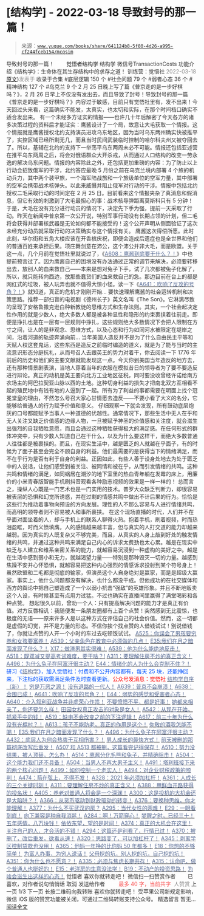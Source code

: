 # [结构学] - 2022-03-18 导致封号的那一篇！

> 来源：[`www.yuque.com/books/share/641124b8-5f80-4d26-a995-cf244fceb154/mcqsim`](https://www.yuque.com/books/share/641124b8-5f80-4d26-a995-cf244fceb154/mcqsim)

<ne-p id="520f42f3293818f927861ebbd5b15da4_p_0" data-lake-id="520f42f3293818f927861ebbd5b15da4_p_0"><ne-text id="u3a6262f3" style="color: rgb(51, 51, 51);">导致封号的那一篇！</ne-text></ne-p> <ne-p id="b5f7d8118610e6117c6ba5b8a421bf02" data-lake-id="b5f7d8118610e6117c6ba5b8a421bf02"><ne-text id="u9cb444c0" ne-fontsize="12" style="color: rgb(255, 255, 255);">原创</ne-text><ne-text id="ub029b162" ne-fontsize="14">觉悟者</ne-text><ne-text id="ue88d7bce" ne-fontsize="14">结构学</ne-text></ne-p> <ne-p id="a3189db8b94e501e931f15d8cc84c4a9" data-lake-id="a3189db8b94e501e931f15d8cc84c4a9"><ne-text id="u13a0c55b" ne-fontsize="14" ne-bold="true" style="color: rgb(51, 51, 51);">结构学</ne-text></ne-p> <ne-p id="321fd65915e194e07d0b019df8812513" data-lake-id="321fd65915e194e07d0b019df8812513"><ne-text id="u6cea49df" ne-fontsize="14" style="color: rgb(51, 51, 51);">微信号</ne-text><ne-text id="u929e8398" ne-fontsize="14" style="color: rgb(51, 51, 51);">TransactionCosts</ne-text></ne-p> <ne-p id="b1f0be6ea289bfc754ee38a0ba6f7a71" data-lake-id="b1f0be6ea289bfc754ee38a0ba6f7a71"><ne-text id="u7d798036" ne-fontsize="14" style="color: rgb(51, 51, 51);">功能介绍</ne-text><ne-text id="u4ace9c59" ne-fontsize="14" style="color: rgb(51, 51, 51);">《结构学》：生命体在其生存结构中的求存之道！ 训练营：觉悟社</ne-text></ne-p> <ne-p id="cd78c76adab680ce875cb9b246bf3a17" data-lake-id="cd78c76adab680ce875cb9b246bf3a17"><ne-text id="ued27ec3d" style="color: rgb(140, 140, 140);">2022-03-18</ne-text>[<ne-text id="ua21f21cd" ne-fontsize="14">原文</ne-text>](https://mp.weixin.qq.com/s?__biz=MzIzMDYwOTM0Mg==&mid=2247487082&idx=1&sn=3a0ae1e66ee889f86870aa47d3225471&chksm=e8b196bbdfc61fad6bb257ef85d0d569bbda7151c954d96da07ce2754a9b7e68d267cf5943a6#rd))<ne-text id="u875fd9ca" ne-fontsize="14" style="color: rgb(140, 140, 140);">发表于</ne-text></ne-p> <ne-p id="7150060d2b16d83cc20c96b68ca88c7f" data-lake-id="7150060d2b16d83cc20c96b68ca88c7f"><ne-text id="u9223523c" style="color: rgb(51, 51, 51);">收录于合集</ne-text></ne-p> <ne-p id="649639d1c8ad7e310c5a8b37c14b6347" data-lake-id="649639d1c8ad7e310c5a8b37c14b6347"><ne-text id="ud90b963a" style="color: rgb(51, 51, 51);">#底层逻辑 150 个</ne-text></ne-p> <ne-p id="8773486c97857f401e4b9db44eaa1150" data-lake-id="8773486c97857f401e4b9db44eaa1150"><ne-text id="udd2ef414" style="color: rgb(51, 51, 51);">#社会问题 79 个</ne-text></ne-p> <ne-p id="4a35a155e66c83be0ff4ed4ebaaf91d7" data-lake-id="4a35a155e66c83be0ff4ed4ebaaf91d7"><ne-text id="u0911e8d4" style="color: rgb(51, 51, 51);">#弱者心态 36 个</ne-text></ne-p> <ne-p id="bcaf64c93313221d149ec75e2aaefadc" data-lake-id="bcaf64c93313221d149ec75e2aaefadc"><ne-text id="u339b3820" style="color: rgb(51, 51, 51);">#精神结构 127 个</ne-text></ne-p> <ne-p id="234447953c466ac86c202fb926d70d89" data-lake-id="234447953c466ac86c202fb926d70d89"><ne-text id="u7b9a341e" style="color: rgb(51, 51, 51);">#乌克兰 9 个</ne-text></ne-p> <ne-p id="2ae2d3e6ff1517e4dede75519f8c4d8d" data-lake-id="2ae2d3e6ff1517e4dede75519f8c4d8d"><ne-text id="ucc1ff6e4" style="color: rgb(51, 51, 51);">2 月 25 日晚上写了篇《普京走的是一步好棋吗？》，2 月 26 日早上不仅没有发出去，而且导致了封号！导致封号的那一篇《普京走的是一步好棋吗？》内容过于敏感，目前只有觉悟社里有，发不出来！今天回过头来看，这篇确实不能发，太真实，也太切和实际，在那个时间档口确实不适合发出来。</ne-text></ne-p> <ne-p id="713fa5b1675e62d26defa9b23f9bdd87" data-lake-id="713fa5b1675e62d26defa9b23f9bdd87"><ne-text id="u987c661b" style="color: rgb(51, 51, 51);">有一个未经多方证实的情报——也许几十年后解密了今天各方的诸多决策过程的资料后才能证实：鹰酱设计了一个局，故意让大毛获取一个情报。这个情报就是鹰酱授权北约支持演员进攻乌东地区，因为当时乌东两州确实快被推平了，实控区域已经所剩无几，而且当时民间武装临时控制的哈尔科夫州又被夺回去了。所以，基辅在北约的支持下一举荡平乌东两周未必不可能。情报还包括亚述营在推平乌东两周之后，将会对俄语群众大开杀戒，从而通过人口结构的改变一劳永逸的解决乌东问题。情报的内容除此之外，还包括更加重磅的内容：为了防止以上行动会招致俄军的干涉，北约答应最晚 5 月份之前在乌克兰境内部署 4 个旅的机动兵力，其中两个装甲旅，一个海军陆战旅和一个旅级单位的空军力量，其中部署的空军会携带战术核弹头。以此来威慑并阻止俄军对行动的干涉。情报中包括北约授权二毛采取行动的时间定在 2 月 25 日。目前看来这个情报夹杂了真消息和假消息，但它有效的刺激到了大毛最担心的事：战术核导弹距离莫斯科只有 5 分钟！于是，大毛在没有充分进行动员的情况下，决定先下手为强，提前一天采取了行动。昨天在新闻中普京第一次公开说，特别军事行动没有长期占领的计划，但二毛将会获得并部署核武器是无论如何都不能接受的！这个公开声明从侧面验证了这次未经充分动员就采取行动的决策确实与这个情报有关。</ne-text></ne-p> <ne-p id="0649fe28179a3ce5289da3b3a133fe5d" data-lake-id="0649fe28179a3ce5289da3b3a133fe5d"><ne-text id="u52dfd08a" style="color: rgb(51, 51, 51);">鹰酱这次得偿所愿。此时此刻，华尔街和五角大楼应该在开香槟庆祝，即便会造成后遗症也是全世界和他们的普通百姓来承担后果。项庄舞剑意在沛公，这个沛公并非大毛，而是欧盟。关于这一点，几个月前在觉悟社里就说过了，《</ne-text>[<ne-text id="u59b953b9" style="color: rgb(87, 107, 149);">A608：鹰酱到底要干什么？！</ne-text>](http://mp.weixin.qq.com/s?__biz=MzIzMDYwOTM0Mg==&mid=2247487027&idx=1&sn=cccb5b94a64b2d063c319975d2662ec1&chksm=e8b196e2dfc61ff4c0171ac0f0a5f6191e5630f586f16baf344ce620a3f9ae7a2eaa492057da&scene=21#wechat_redirect)<ne-text id="u72895f10" style="color: rgb(51, 51, 51);">》中也提前预言过了。因为鹰酱自己的困境没有办法通过正常的调节来解决，必须要转移出去，放别人的血来救自己——本来是想对兔子下手，试了几次都被兔子化解了，所以，就只能转向西边，放那些蠢货们的血来救自己的急。那边目前在台上的都是网红式的垃圾，被人玩弄也就不值得大惊小怪。读一下《</ne-text>[<ne-text id="ucdd0407b" style="color: rgb(87, 107, 149);">A641：吹响了反攻的号角？！</ne-text>](http://mp.weixin.qq.com/s?__biz=MzAxNDk1NjI2Mw==&mid=2247488089&idx=1&sn=c532b7b5b38bb03828c600669804f8cc&chksm=9b8a31d1acfdb8c77d656a7aaf9d77c03603864118e10553cfdfde1061229392a21ea728b8b0&scene=21#wechat_redirect)<ne-text id="uc6014e54" style="color: rgb(51, 51, 51);">》就知道，真正的危机才刚刚开始…</ne-text></ne-p> <ne-p id="953ec00984a80a022fc065abfa06a18a" data-lake-id="953ec00984a80a022fc065abfa06a18a"><ne-text id="u260b3f1c" style="color: rgb(51, 51, 51);">要快速理解鹰酱的社会运转机制和决策思路。推荐一部扫盲的电视剧《德州长子》英文名叫《The Son》。它淋漓尽致的呈现了安格鲁撒克逊白种新教徒的思维方式和生存法则。其实，一个社会起决定性作用的就是少数人，绝大多数人都是被各种显性和隐形的约束裹挟着往前走。即便是挣扎也是在一层有一层规则中挣扎，这些规则绝大多数情况下会把人限制在方寸之间，让人的是非观念、思维方式，以及心态和行为如同河水被限定在堤岸之间，沿着河道的轨迹奔涌向前…</ne-text></ne-p> <ne-p id="a4b7205cb53764862cd48b01d5ff0575" data-lake-id="a4b7205cb53764862cd48b01d5ff0575"><ne-text id="u05ce137d" style="color: rgb(51, 51, 51);">当年美国人造反并不是为了什么自由民主平等和天赋人权这套鬼话，这些东西是造反之前临时编造的道义，就是为了能与当时的主流意识形态分庭抗礼，从而号召人去跟英王的势力对着干，你去阅读一下 1776 年前后的历史和他们的主要文献就能发现这一点。今天你到美国当年造反的地方去，还有那种情景剧表演，当地人穿着当年的衣服在模拟昔日的领导者为了要不要造反进行辩论。真正的动机是英王要向北方工业地区征税，同时要没收曾经许诺给南方农场主的阿巴拉契亚山脉以西的土地。这种切身利益的损失才把南北双方互相看不起的殖民地中有钱有地的人逼到了一起。所有为了利益的事都需要在明面上找个冠冕堂皇的理由，不然怎么号召大家心甘情愿去造反——不要小看了大义的名分，它能够给普通人的行为赋予价值和意义。</ne-text></ne-p> <ne-p id="480fdec495e808d9e22fb7cc0e2bfdf2" data-lake-id="480fdec495e808d9e22fb7cc0e2bfdf2"><ne-text id="u58fb8abb" style="color: rgb(51, 51, 51);">仔细观察一下就会发现，所有鼓动底层炮灰的口号都能赋予当事人一种道德的优越性。通常情况下，那些生活中无人在乎和无人关注又缺乏价值感的边缘人物，一旦被赋予神圣的价值感和关注度，就会滋生出强烈的自我牺牲意愿，而且会通过这种牺牲获得极大的满足感。在任何形式的群体冲突中，只有少数人知道自己在干什么，以及为什么要这样干，而绝大多数普通人往往都是被裹挟的。而且，在现实生活中，越是匮乏的人就越在乎面子，有的时候为了面子甚至会完全不顾自身的利益。他们最需要的是获得当下的情绪满足，而不在乎行为是否有利于自身的利益。正因如此，有些人善于设身处地去为处于匮乏中的人说话，让他们感受到被关注、被同情和被在乎，从而引发情绪的共鸣。这种共鸣和情绪的满足，如同蜗居在潮汐的地下室里的热血青年躺在发霉的床上，用廉价的小米青春版智能手机刷抖音观看各种励志视频的效果是一样一样的！</ne-text></ne-p> <ne-p id="96ee7c2010b478d3c56420e4714fe9a7" data-lake-id="96ee7c2010b478d3c56420e4714fe9a7"><ne-text id="udb70c2de" style="color: rgb(51, 51, 51);">总而言之，操纵人心既是一门艺术也是一门实用的技术。普罗大众缺乏判断力，却很容易被表层的恐惧和幻觉所诱惑，并在过剩的情感共鸣中做出不计后果的行为。恰恰是这些行为推动着事物向预设的方向发展。理性的人不那么容易与人进行情绪共鸣，而高明的领导者则不容易被人和事所裹挟。</ne-text></ne-p> <ne-p id="9d0dcb1c3dcec51be619d0818c398e93" data-lake-id="9d0dcb1c3dcec51be619d0818c398e93"><ne-text id="u75366b94" style="color: rgb(51, 51, 51);">在这个现场直播的时代，人们并不在乎面对面坐着的人，却与手机上的联系人聊得火热。抱着手机，刷着视频，时而热泪盈眶，时而义愤填膺。人的感情越来越丰富，但与真实的人打交道的能力却越来越弱。因为真实的人既复杂又不够完美，而且，从真实的人身上敲到好处的触发情绪的共鸣，并通过这种共鸣来满足自己内心的诉求太费劲也太心累。越是在现实中缺乏与人建立和维系亲密关系的能力，就越容易沉浸到一种虚构的美好之中。越是在生活中感到弱小和无力，就越渴望力量——特别是那种毁灭一切的力量。越感到焦躁不安并心怀恐惧，就越容易把这种内心强烈的情感诉求投射到某个符号身上！</ne-text></ne-p> <ne-p id="44d21a8c87809299039afaf8df4b6bf1" data-lake-id="44d21a8c87809299039afaf8df4b6bf1"><ne-text id="u14c17f73" style="color: rgb(51, 51, 51);">虽然欧盟和二毛都是彻底的输家，但演员这个人自身绝对是赢家，而是是超级大赢家。事实上，他什么问题都没有解决，也什么都没干成。但他成功的在社交媒体和西方的舆论中把自己塑造成了一个以弱小抗击“强敌”的英雄形象。并且不断地贩卖这个人设，有时候甚至有点用力过猛。不过也确实在直播间里赢得了满堂喝彩和各种点赞。</ne-text></ne-p> <ne-p id="d759660dcdc3dd02c0a0dd202b9fde39" data-lake-id="d759660dcdc3dd02c0a0dd202b9fde39"><ne-text id="uf4a15cdf" style="color: rgb(51, 51, 51);">想起很久以前，曾劝一个人：只有提高解决问题的能力才是真正有价值。对方反唇相讥：我随便发一条朋友圈都有上百个点赞！突然感到无比震惊，也极度的无语——原来许多人是以这种方式在评估自己的社会价值。然而，这一切都是虚假的幻觉，并不是力量的形态。不信你挨个找点赞的人借钱试试！别说借钱了，你就让点赞的人开一个小时的车过去吃顿饭试试。</ne-text></ne-p> <ne-p id="8d461a7afe7a513749f3e01c417a232f" data-lake-id="8d461a7afe7a513749f3e01c417a232f">[<ne-text id="u3bdf1395" style="color: rgb(87, 107, 149);">A525：你误会了男孩要穷养和女孩要富养！</ne-text>](http://mp.weixin.qq.com/s?__biz=MzIzMDYwOTM0Mg==&mid=2247486714&idx=1&sn=693d4c55ab2f0ecdebf06c4807848908&chksm=e8b1942bdfc61d3d1d76c11adb860b1b02f1ab58e48ba3349677a44a563764e09d7eb35f930d&scene=21#wechat_redirect)</ne-p> <ne-p id="4d718285b70149f9e14697608a315d5f" data-lake-id="4d718285b70149f9e14697608a315d5f">[<ne-text id="ub7bccc98" style="color: rgb(87, 107, 149);">A539：父亲角色在教育中必须做的几点！</ne-text>](http://mp.weixin.qq.com/s?__biz=MzAxNDk1NjI2Mw==&mid=2247487582&idx=1&sn=f4bac1092e8f45f6a86e662d8a68d556&chksm=9b8a33d6acfdbac0b4e01232406db5e9a315180b66b1bc830f17231f167d515d33408ff727b6&scene=21#wechat_redirect)</ne-p> <ne-p id="6b7ac532ff0fe0df9a6f5a5013a981c0" data-lake-id="6b7ac532ff0fe0df9a6f5a5013a981c0">[<ne-text id="u53bd6c33" ne-bold="true" style="color: rgb(87, 107, 149);">E35:我们在月之暗面发现了什么？！</ne-text>](http://mp.weixin.qq.com/s?__biz=MzIzMDYwOTM0Mg==&mid=2247486632&idx=1&sn=170aeff87eb36dce354c8b2437f4b27f&chksm=e8b19479dfc61d6f08e6492954a528f20387fe2fa925747cf2b504d2bc69084f24495e972e41&scene=21#wechat_redirect)</ne-p> <ne-p id="30325dda7cbd3b6545eb336c137360d8" data-lake-id="30325dda7cbd3b6545eb336c137360d8">[<ne-text id="ub84e3bd6" style="color: rgb(87, 107, 149);">X17：做渣男其实很难！</ne-text>](http://mp.weixin.qq.com/s?__biz=MzIzMDYwOTM0Mg==&mid=2247486746&idx=1&sn=eab4ea378048234c7b59cf279363e03c&chksm=e8b195cbdfc61cdd4cc37732126c95e7280d3d2a484f8156ba688993a29ac5abceb187346f8c&scene=21#wechat_redirect)</ne-p> <ne-p id="28e21f99835c590024393fb74f84a231" data-lake-id="28e21f99835c590024393fb74f84a231">[<ne-text id="ufb9d50b8" style="color: rgb(87, 107, 149);">A539：他为什么能绝地反击！</ne-text>](http://mp.weixin.qq.com/s?__biz=MzIzMDYwOTM0Mg==&mid=2247486752&idx=1&sn=3a967e3288db5b7d924e36914086e534&chksm=e8b195f1dfc61ce7c971386eb678d7da286167d0f52fdd51989049844b0a550cc58e00552d2e&scene=21#wechat_redirect)</ne-p> <ne-p id="493626da7f74ff8e5eec958b537b7931" data-lake-id="493626da7f74ff8e5eec958b537b7931">[<ne-text id="ucc304d0d" ne-bold="true" style="color: rgb(87, 107, 149);">A518：既双减又提高考试难度，要干啥？!</ne-text>](http://mp.weixin.qq.com/s?__biz=MzIzMDYwOTM0Mg==&mid=2247486528&idx=1&sn=837ef39e3c0b47ac84d5096690555ae7&chksm=e8b19491dfc61d87292daf575c1e7c95b3f0543f313b65c7ad4ab369603833704304ec7451d7&scene=21#wechat_redirect)</ne-p> <ne-p id="1f76585b7a3908923be3428e9244b2de" data-lake-id="1f76585b7a3908923be3428e9244b2de">[<ne-text id="u4a2df58a" style="color: rgb(87, 107, 149);">A311：要理解住房不炒的真正含义！</ne-text>](http://mp.weixin.qq.com/s?__biz=MzIzMDYwOTM0Mg==&mid=2247484959&idx=1&sn=090583ec50bfd9febec1de463c2672f6&chksm=e8b19ecedfc617d8629080f6745c8de013cfe875de26eef6767b2d5c10782650223ed15f807b&scene=21#wechat_redirect)</ne-p> <ne-p id="121c01cca5aa45c31c45ef9f55b67986" data-lake-id="121c01cca5aa45c31c45ef9f55b67986">[<ne-text id="uf95fadb2" style="color: rgb(87, 107, 149);">A496：为什么兔子在阿富汗很主动？</ne-text>](http://mp.weixin.qq.com/s?__biz=MzIzMDYwOTM0Mg==&mid=2247486278&idx=1&sn=40d09857088bebd3c70bec1c7a500f06&chksm=e8b19397dfc61a810125242c8e395330f934390eb50bd54053ecd3f31ddc91de4e429c0f693a&scene=21#wechat_redirect)</ne-p> <ne-p id="d0329c1b8e80ee3258f605129283c138" data-lake-id="d0329c1b8e80ee3258f605129283c138">[<ne-text id="ufccca058" style="color: rgb(87, 107, 149);">E44：情绪化的人为什么会克制不住？！</ne-text>](http://mp.weixin.qq.com/s?__biz=MzIzMDYwOTM0Mg==&mid=2247487062&idx=1&sn=c1af22f2f5d1e79f7245b826bfaf1f30&chksm=e8b19687dfc61f91468cf22b77c0e221d45054df37b2b602c331eb328b5d46802c69e0d87722&scene=21#wechat_redirect)</ne-p> <ne-p id="b8161f5894c3b29afef5769743bf7988" data-lake-id="b8161f5894c3b29afef5769743bf7988"><ne-text id="ub1fbc1d4" ne-bold="true" style="color: rgb(0, 82, 255);">研习《</ne-text>[<ne-text id="u116527d1" ne-bold="true" style="color: rgb(87, 107, 149);">结构学</ne-text>](https://mp.weixin.qq.com/mp/appmsgalbum?action=getalbum&album_id=1318317199878225920&__biz=MzAxNDk1NjI2Mw==#wechat_redirect)<ne-text id="u17e05455" ne-bold="true" style="color: rgb(0, 82, 255);">》，加入觉悟社：付费和不公开内容都有，每天 25 块，还能挣回来，下注标的获取需满足条件及时查看更新。</ne-text><ne-text id="ud255cc7d" ne-bold="true" style="color: rgb(255, 0, 0);">公众号发消息：觉悟社</ne-text></ne-p>  <ne-p id="74650e61c452256143eff92c4cb57cf1" data-lake-id="74650e61c452256143eff92c4cb57cf1"><ne-card data-card-name="image" data-card-type="inline" id="df38b" ne-fontsize="13" data-event-boundary="card" style="color: rgb(53, 53, 53);"><ne-p id="43d977a0c58aa516c10cd04cdd379a8e" data-lake-id="43d977a0c58aa516c10cd04cdd379a8e">[<ne-text id="u373a2d0e" ne-fontsize="13" ne-bold="true" style="color: rgb(87, 107, 149);">结构学自序（新）！</ne-text>](http://mp.weixin.qq.com/s?__biz=MzIzMDYwOTM0Mg==&mid=2247485283&idx=1&sn=aa2b8554b8e5040f8f959636feaa06a3&chksm=e8b19fb2dfc616a430aa381b8da0815311244e694a69809cd92d0602ac34cfe5f1f419b3745e&scene=21#wechat_redirect)</ne-p> <ne-p id="ad9d3f0c686d8a0964008efa90d45331" data-lake-id="ad9d3f0c686d8a0964008efa90d45331">[<ne-text id="ufd259c1b" style="color: rgb(87, 107, 149);">穷是万恶之源！</ne-text>](http://mp.weixin.qq.com/s?__biz=MzAxNDk1NjI2Mw==&mid=2247483823&idx=1&sn=e54ebe9891b302dc0bf1815c76ccf8b7&chksm=9b8a2227acfdab31a05e273addd9159d4b8263d58d3c58bf214841c8189157519719c3427306&scene=21#wechat_redirect)</ne-p> <ne-p id="afd98a59c7ac69b9affad331bb5c5437" data-lake-id="afd98a59c7ac69b9affad331bb5c5437">[<ne-text id="u1a11da7b" style="color: rgb(87, 107, 149);">没有退路的一代人！</ne-text>](http://mp.weixin.qq.com/s?__biz=MzAxNDk1NjI2Mw==&mid=2247486533&idx=1&sn=a0d5cce0656aad467148e0642eb85a00&chksm=9b8a2fcdacfda6db79857186e953a089baf1fb678b2b071cf101c5a26e7fb9768474c94243ca&scene=21#wechat_redirect)</ne-p> <ne-p id="a1285123fe6d3d3fd0b3ae83e5f407d9" data-lake-id="a1285123fe6d3d3fd0b3ae83e5f407d9">[<ne-text id="u7d7124e9" ne-bold="true" style="color: rgb(87, 107, 149);">A639：普京不会崩溃！</ne-text>](http://mp.weixin.qq.com/s?__biz=MzAxNDk1NjI2Mw==&mid=2247488084&idx=1&sn=7c8d1370795dc6496c224b27c0137762&chksm=9b8a31dcacfdb8ca47772d583074c0ce9e16f2a9a2d3a27359cb26cb851d21da814506f6a3df&scene=21#wechat_redirect)</ne-p> <ne-p id="5be6b537d269a9b9a3abf715f5ee2382" data-lake-id="5be6b537d269a9b9a3abf715f5ee2382">[<ne-text id="ud85d3134" style="color: rgb(87, 107, 149);">A638：合围已成！</ne-text>](http://mp.weixin.qq.com/s?__biz=MzIzMDYwOTM0Mg==&mid=2247487073&idx=1&sn=5d102355ac65ed1822819d6bbd4e8d59&chksm=e8b196b0dfc61fa674a26fe0bb99b46030acb46ab3ebd4af466cf980fd0a06f9875d33538936&scene=21#wechat_redirect)</ne-p> <ne-p id="597c9879883bb55a493c761367f3eed3" data-lake-id="597c9879883bb55a493c761367f3eed3">[<ne-text id="ucb1fb924" ne-bold="true" style="color: rgb(87, 107, 149);">A641：吹响了反攻的号角？！</ne-text>](http://mp.weixin.qq.com/s?__biz=MzAxNDk1NjI2Mw==&mid=2247488089&idx=1&sn=c532b7b5b38bb03828c600669804f8cc&chksm=9b8a31d1acfdb8c77d656a7aaf9d77c03603864118e10553cfdfde1061229392a21ea728b8b0&scene=21#wechat_redirect)</ne-p> <ne-p id="7d7fe5161efa7a88d58708d81c867aa1" data-lake-id="7d7fe5161efa7a88d58708d81c867aa1">[<ne-text id="u5863acf1" style="color: rgb(87, 107, 149);">E44：弱势的感觉和受害者心态！</ne-text>](http://mp.weixin.qq.com/s?__biz=MzAxNDk1NjI2Mw==&mid=2247488080&idx=1&sn=7726e8fd76e8c053a29ee29f59d96f64&chksm=9b8a31d8acfdb8ce9b0a974811d18f41adb7c03158f4b3979b314b6e18b23b200b2ed472676f&scene=21#wechat_redirect)</ne-p> <ne-p id="914d4c373fd029aeb42a4c3563f0f805" data-lake-id="914d4c373fd029aeb42a4c3563f0f805">[<ne-text id="ucf38c1eb" ne-bold="true" style="color: rgb(87, 107, 149);">A640：介入叙利亚战争并非虚荣心作祟！</ne-text>](http://mp.weixin.qq.com/s?__biz=MzAxNDk1NjI2Mw==&mid=2247488081&idx=1&sn=adfaf12849fa59e47f412105d2170c75&chksm=9b8a31d9acfdb8cfb8b78731ecb12a5d70c3b6997675397a2f95ba7bf63638aca4ee74acf789&scene=21#wechat_redirect)</ne-p> <ne-p id="8595a9291186afc4fa75e3ad950cde0f" data-lake-id="8595a9291186afc4fa75e3ad950cde0f">[<ne-text id="u0728bf61" ne-bold="true" style="color: rgb(87, 107, 149);">不要愤愤不平，都是好事！</ne-text>](http://mp.weixin.qq.com/s?__biz=MzAxNDk1NjI2Mw==&mid=2247487130&idx=1&sn=b21138d85455f5692aaf039038c78342&chksm=9b8a2d12acfda404a2b67fe4d446ee0f2805ad64a8b8004902934600fd731191e140df6ac19a&scene=21#wechat_redirect)</ne-p> <ne-p id="1e5a65c14349693fe05733f61962f5bb" data-lake-id="1e5a65c14349693fe05733f61962f5bb">[<ne-text id="uf85664a8" ne-bold="true" style="color: rgb(87, 107, 149);">她都来相亲了，你还要怎么样！</ne-text>](http://mp.weixin.qq.com/s?__biz=MzAxNDk1NjI2Mw==&mid=2247486952&idx=1&sn=698aec6916d2eca5e758c25c4c634346&chksm=9b8a2e60acfda776b80a4f2f0d5c2fe4921fc821cdf029fa9d2fdc52fd708fc5a0b980d5d3d0&scene=21#wechat_redirect)</ne-p> <ne-p id="819a3e7aeedfb4c6629e47f9c7442d62" data-lake-id="819a3e7aeedfb4c6629e47f9c7442d62">[<ne-text id="u702af8d0" ne-bold="true" style="color: rgb(87, 107, 149);">田园女权真正攻击的对象是女人！</ne-text>](http://mp.weixin.qq.com/s?__biz=MzIzMDYwOTM0Mg==&mid=2247486412&idx=1&sn=5dd3e8b2a759838d739e6d61ebab2eab&chksm=e8b1931ddfc61a0bf6f81cd2a9a9232ea8ce86528a8eea66c6635180e8678b819ebb38b4cb86&scene=21#wechat_redirect)</ne-p> <ne-p id="9e8eac88b359f2b871944fc3fe479d9e" data-lake-id="9e8eac88b359f2b871944fc3fe479d9e">[<ne-text id="u77383904" ne-bold="true" style="color: rgb(87, 107, 149);">A542：从现在开始，抓紧手中的钱！</ne-text>](http://mp.weixin.qq.com/s?__biz=MzIzMDYwOTM0Mg==&mid=2247486640&idx=1&sn=a96afa7d2b698e33240735ea8d7671f7&chksm=e8b19461dfc61d77a4afce11ecc7558b8d7ff5d495a78bcb609e3eed5c70bcbed5f3d6a66023&scene=21#wechat_redirect)</ne-p> <ne-p id="3f913267444ca7219da9c3e1ac26e271" data-lake-id="3f913267444ca7219da9c3e1ac26e271">[<ne-text id="u6323acef" ne-bold="true" style="color: rgb(87, 107, 149);">A519：缺电不会改变之前的下注逻辑！</ne-text>](http://mp.weixin.qq.com/s?__biz=MzIzMDYwOTM0Mg==&mid=2247486508&idx=1&sn=6fac0f23979fa74983528cb090ad205b&chksm=e8b194fddfc61deb6982573c047fb47cb7af702e87111a0498e1cdc4676b6baf3cc5143f9c92&scene=21#wechat_redirect)</ne-p> <ne-p id="3bf4ccfb12c15e18032b3a8aa1bde462" data-lake-id="3bf4ccfb12c15e18032b3a8aa1bde462">[<ne-text id="u821c7305" style="color: rgb(87, 107, 149);">A617：前三十年为什么没有光棍村？！</ne-text>](http://mp.weixin.qq.com/s?__biz=MzIzMDYwOTM0Mg==&mid=2247487043&idx=1&sn=d7beb24f486323059a94f3dc920e5e7e&chksm=e8b19692dfc61f84da21ce73dc0aaf1973156a691a8ad6e75b61cc44ebf08b739d580410984e&scene=21#wechat_redirect)</ne-p> <ne-p id="939340ad2bf912a70c3fb69179e272ac" data-lake-id="939340ad2bf912a70c3fb69179e272ac">[<ne-text id="u7be318bd" style="color: rgb(87, 107, 149);">A613：孩子不能防老，真正的作用是这个！</ne-text>](http://mp.weixin.qq.com/s?__biz=MzIzMDYwOTM0Mg==&mid=2247487023&idx=1&sn=3370d17aaf4a8f046e2ebaa995200c87&chksm=e8b196fedfc61fe84dbfe4353d88b51f3077fc0ff82a1446e52742bce73e561b0e8ff1d113a3&scene=21#wechat_redirect)</ne-p> <ne-p id="016be0b93606f66ea2c1b4eaea8508b9" data-lake-id="016be0b93606f66ea2c1b4eaea8508b9">[<ne-text id="u8f7c7e50" style="color: rgb(87, 107, 149);">你敬的酒我怎能不喝！</ne-text>](http://mp.weixin.qq.com/s?__biz=MzIzMDYwOTM0Mg==&mid=2247486456&idx=1&sn=7d6377d84f511b80179c5e7648494d6e&chksm=e8b19329dfc61a3f9b91b5b43dbd1a6eea293a02cd80b96aeb6dd1930f7f2c93fd33c0e3b2f3&scene=21#wechat_redirect)</ne-p> <ne-p id="b40cdf4e45ff0bff8ed056f10ddf2a14" data-lake-id="b40cdf4e45ff0bff8ed056f10ddf2a14">[<ne-text id="ucf64df9e" ne-bold="true" style="color: rgb(87, 107, 149);">E35:我们在月之暗面发现了什么？！</ne-text>](http://mp.weixin.qq.com/s?__biz=MzIzMDYwOTM0Mg==&mid=2247486632&idx=1&sn=170aeff87eb36dce354c8b2437f4b27f&chksm=e8b19479dfc61d6f08e6492954a528f20387fe2fa925747cf2b504d2bc69084f24495e972e41&scene=21#wechat_redirect)</ne-p> <ne-p id="d16d1b73284acdd9027de9e6f3a1edad" data-lake-id="d16d1b73284acdd9027de9e6f3a1edad">[<ne-text id="u9208e99c" ne-bold="true" style="color: rgb(87, 107, 149);">A496：为什么兔子在阿富汗很主动？</ne-text>](http://mp.weixin.qq.com/s?__biz=MzIzMDYwOTM0Mg==&mid=2247486278&idx=1&sn=40d09857088bebd3c70bec1c7a500f06&chksm=e8b19397dfc61a810125242c8e395330f934390eb50bd54053ecd3f31ddc91de4e429c0f693a&scene=21#wechat_redirect)</ne-p> <ne-p id="9f7c8139ff46cd8a720f75a461dc88d5" data-lake-id="9f7c8139ff46cd8a720f75a461dc88d5">[<ne-text id="uf3a9b5c0" style="color: rgb(87, 107, 149);">A432：底层人为何会热衷于互相伤害？！</ne-text>](http://mp.weixin.qq.com/s?__biz=MzAxNDk1NjI2Mw==&mid=2247487443&idx=1&sn=21334752ac2ce642ca1e4e421acfe765&chksm=9b8a2c5bacfda54d1459036c57a31b05271d1b825eadd811cce0bbeca1ea3a7deae31e067133&scene=21#wechat_redirect)</ne-p> <ne-p id="542edf5da8f93d6783fae860902c671c" data-lake-id="542edf5da8f93d6783fae860902c671c">[<ne-text id="uabe37e19" style="color: rgb(87, 107, 149);">男人成长的最快方式！</ne-text>](http://mp.weixin.qq.com/s?__biz=MzAxNDk1NjI2Mw==&mid=2247487435&idx=1&sn=8d1fe9b5f45ab8bd0c98f396ea6f0f1c&chksm=9b8a2c43acfda5557c14b9f4ecd8efc8e844df88c1b9a487906eddbc04860acc06bbd0ef6963&scene=21#wechat_redirect)</ne-p> <ne-p id="0deb78bdc188f5c262de7eb00c6dcd26" data-lake-id="0deb78bdc188f5c262de7eb00c6dcd26">[<ne-text id="ud94f57cb" style="color: rgb(87, 107, 149);">前天被删的那篇彻底改写后重发！</ne-text>](http://mp.weixin.qq.com/s?__biz=MzAxNDk1NjI2Mw==&mid=2247487425&idx=1&sn=37c59746f0368268dbf1497b341aab93&chksm=9b8a2c49acfda55f770d8082d28911b1ce6406517fb969072d77bc0c8c1f26507ac18360d2f8&scene=21#wechat_redirect)</ne-p> <ne-p id="f5a9c5f99988a8fe85298f31a7838521" data-lake-id="f5a9c5f99988a8fe85298f31a7838521">[<ne-text id="u4742aed0" ne-bold="true" style="color: rgb(87, 107, 149);">A507 和 A513 都被删，这篇看完记得保存！</ne-text>](http://mp.weixin.qq.com/s?__biz=MzIzMDYwOTM0Mg==&mid=2247486598&idx=1&sn=643ad77a60e4fb7e40dcea6e4585c39a&chksm=e8b19457dfc61d4126c656d773feb6d26d516889077a4f3b8755cf1ee4b0fe2a592b8409dfd8&scene=21#wechat_redirect)</ne-p> <ne-p id="ea0b26eb27db430603385050c91f5b85" data-lake-id="ea0b26eb27db430603385050c91f5b85">[<ne-text id="u185301c1" style="color: rgb(87, 107, 149);">A510：努力没结果，被人顶替，怎么办！</ne-text>](http://mp.weixin.qq.com/s?__biz=MzAxNDk1NjI2Mw==&mid=2247487202&idx=1&sn=c4c18c5c793a47e31cd7267152a78d1f&chksm=9b8a2d6aacfda47c47394eb5cbb97fc6233fb7258c0408026e518018a6af33da141b1b0a2bfa&scene=21#wechat_redirect)</ne-p> <ne-p id="add9546b73a3c83c2530daa4bc236a75" data-lake-id="add9546b73a3c83c2530daa4bc236a75">[<ne-text id="u2fd6b958" style="color: rgb(87, 107, 149);">A514：鹰酱分化毛熊和兔子，并精确阻击！</ne-text>](http://mp.weixin.qq.com/s?__biz=MzIzMDYwOTM0Mg==&mid=2247486421&idx=1&sn=c114599b4fd1016c7f539fca526fe91c&chksm=e8b19304dfc61a127301df6303aedbeace66275a179f7db025e56f2326917c273d443eab53e6&scene=21#wechat_redirect)</ne-p> <ne-p id="f05e1357b762d2e336079295364e24e9" data-lake-id="f05e1357b762d2e336079295364e24e9">[<ne-text id="u894acec0" ne-bold="true" style="color: rgb(87, 107, 149);">A504：这个能力我们还不具备！</ne-text>](http://mp.weixin.qq.com/s?__biz=MzIzMDYwOTM0Mg==&mid=2247486364&idx=1&sn=c54714ffeaa4122f08d8ec0c2decb740&chksm=e8b1934ddfc61a5b943cbe55dfc7211561e7d78f163246c3dcfd08325b004bc6d9ee6efbaebf&scene=21#wechat_redirect)</ne-p> <ne-p id="01fdcea3e8ef3e8fc51b127214d8f215" data-lake-id="01fdcea3e8ef3e8fc51b127214d8f215">[<ne-text id="ub4ee77a5" style="color: rgb(87, 107, 149);">A504：当男人不再大男子主义！</ne-text>](http://mp.weixin.qq.com/s?__biz=MzAxNDk1NjI2Mw==&mid=2247487148&idx=1&sn=5151b292f8f882fe9f87aabf52be08df&chksm=9b8a2d24acfda432b5803c25c0c83a4cbfc80a7c83ffd044b72bedc5e32d9670054d861705cf&scene=21#wechat_redirect)</ne-p> <ne-p id="9dbc530d676a78faba781f25a5d50c12" data-lake-id="9dbc530d676a78faba781f25a5d50c12">[<ne-text id="ud341c56c" ne-bold="true" style="color: rgb(87, 107, 149);">A491：塔利班接下来的两个核心问题！</ne-text>](http://mp.weixin.qq.com/s?__biz=MzIzMDYwOTM0Mg==&mid=2247486219&idx=1&sn=8f77517f0244ba31f7eb28e2676e17cd&chksm=e8b193dadfc61acc6d9e6029653aac696f132efc24d3b28f983ba8e4ada269ac887e6165d837&scene=21#wechat_redirect)</ne-p> <ne-p id="b71dbddd7cb461ce3a4cd2d053033cb3" data-lake-id="b71dbddd7cb461ce3a4cd2d053033cb3">[<ne-text id="ud80834a0" style="color: rgb(87, 107, 149);">A499：如何控制一个老实人！</ne-text>](http://mp.weixin.qq.com/s?__biz=MzIzMDYwOTM0Mg==&mid=2247486301&idx=1&sn=f4bfec024d8688c8555dd21b85deea31&chksm=e8b1938cdfc61a9a1e2d8a8fa37d495cf337bc34215939caced14a58dd32b46ad59646d0e928&scene=21#wechat_redirect)</ne-p> <ne-p id="4ddaa5fad500758fcbbeedee93129c1a" data-lake-id="4ddaa5fad500758fcbbeedee93129c1a">[<ne-text id="ubafcc385" ne-bold="true" style="color: rgb(87, 107, 149);">A494：对企业财税政策的预判！</ne-text>](http://mp.weixin.qq.com/s?__biz=MzIzMDYwOTM0Mg==&mid=2247486230&idx=1&sn=5fa67e9065c3feae6264765838772136&chksm=e8b193c7dfc61ad15311f10ab8265d667f31cc2e11e404476afbc0310d6ee71e5f1167faf78f&scene=21#wechat_redirect)</ne-p> <ne-p id="360f40e08e4b1a46f51e0c5873fd5c6d" data-lake-id="360f40e08e4b1a46f51e0c5873fd5c6d">[<ne-text id="uc4bb011e" ne-bold="true" style="color: rgb(87, 107, 149);">A474：箭在弦上，不得不发！</ne-text>](http://mp.weixin.qq.com/s?__biz=MzIzMDYwOTM0Mg==&mid=2247486092&idx=1&sn=d93b0ab35ba2828a708658dbd2e5ad9b&chksm=e8b1925ddfc61b4b12bc1b6a7e7e25a2fe7ff149b1c4f64810b2a5eefa97b8dc1bd1899dcf00&scene=21#wechat_redirect)</ne-p> <ne-p id="52220d7245cdd28a9b059ac979217d07" data-lake-id="52220d7245cdd28a9b059ac979217d07">[<ne-text id="u90ccf520" ne-bold="true" style="color: rgb(87, 107, 149);">A328：2021 年必须加杠杆！</ne-text>](http://mp.weixin.qq.com/s?__biz=MzIzMDYwOTM0Mg==&mid=2247485087&idx=1&sn=24d72f6a71bddb8954a03be5db246538&chksm=e8b19e4edfc617587a8ae645885a89ab8c3c6f67730a026d9c7c9a94ab3051ca480302147fc0&scene=21#wechat_redirect)</ne-p> <ne-p id="93d6ed75cca7b1323ff4bcdd46d9b15c" data-lake-id="93d6ed75cca7b1323ff4bcdd46d9b15c">[<ne-text id="u0aef122d" ne-bold="true" style="color: rgb(87, 107, 149);">A361：人成长的三个关键时刻！</ne-text>](http://mp.weixin.qq.com/s?__biz=MzAxNDk1NjI2Mw==&mid=2247486472&idx=1&sn=8b46d73659ff81e3d7bd544e1718a94f&chksm=9b8a2f80acfda69601b059cb0180f8841eda098200c32c84ad6430bb8fbe33a9021fa7890344&scene=21#wechat_redirect)</ne-p> <ne-p id="495145dfe57bcd8e10b7284e83bfbe4e" data-lake-id="495145dfe57bcd8e10b7284e83bfbe4e">[<ne-text id="u404ac9bd" ne-bold="true" style="color: rgb(87, 107, 149);">A311：要理解住房不炒的真正含义！</ne-text>](http://mp.weixin.qq.com/s?__biz=MzIzMDYwOTM0Mg==&mid=2247484959&idx=1&sn=090583ec50bfd9febec1de463c2672f6&chksm=e8b19ecedfc617d8629080f6745c8de013cfe875de26eef6767b2d5c10782650223ed15f807b&scene=21#wechat_redirect)</ne-p> <ne-p id="89cf13c2d62f6f5102b149b9feb0310a" data-lake-id="89cf13c2d62f6f5102b149b9feb0310a">[<ne-text id="u685d4574" style="color: rgb(87, 107, 149);">A388：用鲜血开路获得的投名状！</ne-text>](http://mp.weixin.qq.com/s?__biz=MzIzMDYwOTM0Mg==&mid=2247485591&idx=1&sn=a8443453e3caf1f201006eeec8e6e539&chksm=e8b19046dfc61950e63e29bb93049ce90b3228913e9ecee99a2f01b8fdda7cd8966a054241a9&scene=21#wechat_redirect)</ne-p> <ne-p id="cd1c5aecdcbe25cd9888270f1b21f05c" data-lake-id="cd1c5aecdcbe25cd9888270f1b21f05c">[<ne-text id="uf203509c" style="color: rgb(87, 107, 149);">A405：养老对普通人将会是一个深渊！</ne-text>](http://mp.weixin.qq.com/s?__biz=MzIzMDYwOTM0Mg==&mid=2247485587&idx=1&sn=f00402b3fdc5062ee5c5382295ac4dcb&chksm=e8b19042dfc619546bf0a0905d2733d900b7594f1564f1fa7528399053b93dc53f4d14c009fb&scene=21#wechat_redirect)</ne-p> <ne-p id="3b4dea166d704b52434b991401dfcdfa" data-lake-id="3b4dea166d704b52434b991401dfcdfa">[<ne-text id="u27c9f6f8" ne-bold="true" style="color: rgb(87, 107, 149);">A300：这是投机的大机会还是大陷阱？！</ne-text>](http://mp.weixin.qq.com/s?__biz=MzIzMDYwOTM0Mg==&mid=2247484882&idx=1&sn=b103029f41e3aede94e1a45d035cd9ac&chksm=e8b19d03dfc614153863f37ca3f9204b451e2c02ad5ca8680c120e2458e628e5329c76b2d42c&scene=21#wechat_redirect)</ne-p> <ne-p id="316e68739787ababa52c8828422a7e35" data-lake-id="316e68739787ababa52c8828422a7e35">[<ne-text id="u4763ddb8" ne-bold="true" style="color: rgb(87, 107, 149);">A366：从货币驱动到财政驱动的转变！</ne-text>](http://mp.weixin.qq.com/s?__biz=MzIzMDYwOTM0Mg==&mid=2247485347&idx=1&sn=a916df57ddc7230366719fbecc6c1704&chksm=e8b19f72dfc61664fd99844bfe3ffffb5d6f088807c84d99f11ddbc7410b2eed67bc4c615d53&scene=21#wechat_redirect)</ne-p> <ne-p id="7d317e215e6e459eccd9eafdbf36c482" data-lake-id="7d317e215e6e459eccd9eafdbf36c482">[<ne-text id="ue0585178" style="color: rgb(87, 107, 149);">A376：要换种思维，你才能理解！</ne-text>](http://mp.weixin.qq.com/s?__biz=MzAxNDk1NjI2Mw==&mid=2247486529&idx=1&sn=3a50ada30a5ae0448d686c6a0c809919&chksm=9b8a2fc9acfda6df5e9243deb6e9df9a7cc0912eabd0a9c00322d42ed4c25c2daedc8de6b6ca&scene=21#wechat_redirect)</ne-p> <ne-p id="4335a4b6f169ccb31dc88743593ad13d" data-lake-id="4335a4b6f169ccb31dc88743593ad13d">[<ne-text id="ub7e7108a" ne-bold="true" style="color: rgb(87, 107, 149);">A377：为什么不买武汉的房？</ne-text>](http://mp.weixin.qq.com/s?__biz=MzIzMDYwOTM0Mg==&mid=2247485413&idx=1&sn=1f3339540496eb9e5ea109d8530f29dc&chksm=e8b19f34dfc6162225a694c1c2443d73b51bf6ca8dc53d4c18a30e6e2191e250967e711db589&scene=21#wechat_redirect)</ne-p> <ne-p id="5af72cbdffa0a33d4151f2d040018518" data-lake-id="5af72cbdffa0a33d4151f2d040018518">[<ne-text id="ud28b49be" ne-bold="true" style="color: rgb(87, 107, 149);">A295：当代女性的两难！</ne-text>](http://mp.weixin.qq.com/s?__biz=MzIzMDYwOTM0Mg==&mid=2247484854&idx=1&sn=6851afe306f7b89d23728018ea32b7f2&chksm=e8b19d67dfc61471955b15021ac11c5fff9f1607977e9df1bd2bbfabc2deb3dea5c98e369c55&scene=21#wechat_redirect)</ne-p> <ne-p id="b7ad212163a45ca4f749c7ffa19c155c" data-lake-id="b7ad212163a45ca4f749c7ffa19c155c">[<ne-text id="ud8a254ea" ne-bold="true" style="color: rgb(87, 107, 149);">E29：一眼看到底！</ne-text>](http://mp.weixin.qq.com/s?__biz=MzIzMDYwOTM0Mg==&mid=2247485301&idx=1&sn=dc6dd50c5d742ea51ce9e394de25351a&chksm=e8b19fa4dfc616b26734c3619c6fa664474fa478d2764c3370dde41d19f6035edc05f9f191e8&scene=21#wechat_redirect)</ne-p> <ne-p id="04e48780de3ef7117aa3c632a4ac6a97" data-lake-id="04e48780de3ef7117aa3c632a4ac6a97">[<ne-text id="ue46de71d" style="color: rgb(87, 107, 149);">向下兼容是种自我消耗！</ne-text>](http://mp.weixin.qq.com/s?__biz=MzAxNDk1NjI2Mw==&mid=2247486535&idx=1&sn=e87304f3a33f1cd0425186362901eb04&chksm=9b8a2fcfacfda6d92af7f3b026ef129368c01361e40f2db3be32500a1e68fb99f1f35ec22a6b&scene=21#wechat_redirect)</ne-p> <ne-p id="7d12be0ddbf845d0038f716b62fe6b3c" data-lake-id="7d12be0ddbf845d0038f716b62fe6b3c">[<ne-text id="uc4a194af" ne-bold="true" style="color: rgb(87, 107, 149);">A284：啊！万箭穿心！</ne-text>](http://mp.weixin.qq.com/s?__biz=MzAxNDk1NjI2Mw==&mid=2247486135&idx=1&sn=e950149b9b9147e9199cfc6093605950&chksm=9b8a293facfda029419b911d4b4fa91c73bbaf695b206df2cf15124d843f4bf4b80673baa394&scene=21#wechat_redirect)</ne-p> <ne-p id="207a151bd4732b52e3b8667f9e538e33" data-lake-id="207a151bd4732b52e3b8667f9e538e33">[<ne-text id="u8e486dd8" ne-bold="true" style="color: rgb(87, 107, 149);">梦醒之时，已经三十！</ne-text>](http://mp.weixin.qq.com/s?__biz=MzIzMDYwOTM0Mg==&mid=2247484378&idx=1&sn=e3a058584a13d7a5267315113964280d&chksm=e8b19b0bdfc6121df4af4b77d2d826fd0f4132ccfdee48132ce8cf86eb1ba45b898be83d1dc7&scene=21#wechat_redirect)</ne-p> <ne-p id="c0bfcdbd1f18f8e1e697c47a2be808c0" data-lake-id="c0bfcdbd1f18f8e1e697c47a2be808c0">[<ne-text id="u83abf334" style="color: rgb(87, 107, 149);">五年感情，八万块钱！</ne-text>](http://mp.weixin.qq.com/s?__biz=MzIzMDYwOTM0Mg==&mid=2247484317&idx=1&sn=b22f9fb2e3c084e427a5e3e9895be99a&chksm=e8b19b4cdfc6125adf3ea3b0d2b72a121f38e8ba26e43abc48edff900327ce3e7464b944cafb&scene=21#wechat_redirect)</ne-p> <ne-p id="4bc408843cb7f4dfe1827cc2c6e93495" data-lake-id="4bc408843cb7f4dfe1827cc2c6e93495">[<ne-text id="u7f52bd0b" ne-bold="true" style="color: rgb(87, 107, 149);">依依东望，望的是时间！</ne-text>](http://mp.weixin.qq.com/s?__biz=MzIzMDYwOTM0Mg==&mid=2247483860&idx=1&sn=b5b01ae82ff764ce2806251e3f2a809f&chksm=e8b19905dfc61013607735eb7782299c9a4d7a39a8b15a7b46182ef20eda3ffe9f6ed6337e1f&scene=21#wechat_redirect)</ne-p> <ne-p id="f2bdfc40145fe378a79cf2d7c8cc5dff" data-lake-id="f2bdfc40145fe378a79cf2d7c8cc5dff">[<ne-text id="u941df350" ne-bold="true" style="color: rgb(87, 107, 149);">A374：真正的大机会在这里！</ne-text>](http://mp.weixin.qq.com/s?__biz=MzIzMDYwOTM0Mg==&mid=2247485401&idx=1&sn=100967c02c0754759ec4ea0ef8706c29&chksm=e8b19f08dfc6161e92c7cc691f1a1fed9ff74c2b906529a8d42a7703a3c3a3c3a412903e12f7&scene=21#wechat_redirect)</ne-p> <ne-p id="a1e6a23208bb7de8a216f5b8a3fe86a2" data-lake-id="a1e6a23208bb7de8a216f5b8a3fe86a2">[<ne-text id="u72096b03" ne-bold="true" style="color: rgb(87, 107, 149);">关注自己的人，才会活的不错！</ne-text>](http://mp.weixin.qq.com/s?__biz=MzIzMDYwOTM0Mg==&mid=2247485305&idx=1&sn=c719ea57e5c3320c2e2629dd9a7b44e9&chksm=e8b19fa8dfc616be5fa3f8141ea0aa63d5e1335657ed97e62c1086c41eba29effe58e0c8e9dc&scene=21#wechat_redirect)</ne-p> <ne-p id="be0b04fa38440ae08d7d8c7c96653483" data-lake-id="be0b04fa38440ae08d7d8c7c96653483">[<ne-text id="ucd6553de" ne-fontsize="13" ne-bold="true" style="color: rgb(87, 107, 149);">A294：这篇还是别看了，行情已过！</ne-text>](http://mp.weixin.qq.com/s?__biz=MzIzMDYwOTM0Mg==&mid=2247484849&idx=1&sn=5485cd1d6c511e883e25b0c7dd9e2e3e&chksm=e8b19d60dfc614764ffc8405dccf5b8120b31988f3c1cee74e384c06f0e39c3c81bef8263c3d&scene=21#wechat_redirect)</ne-p> <ne-p id="c3f93c59bd3ff17ebade783e191483e6" data-lake-id="c3f93c59bd3ff17ebade783e191483e6">[<ne-text id="u6760b405" ne-bold="true" style="color: rgb(87, 107, 149);">A370：被删了，改后重发，欲看从速！</ne-text>](http://mp.weixin.qq.com/s?__biz=MzIzMDYwOTM0Mg==&mid=2247485388&idx=1&sn=a456e8ffdc8a16bb30263818dc86c6a3&chksm=e8b19f1ddfc6160bfd0fea09b006477a095662aa74ac7036fca621b2ef49dc59f4ad4a407eeb&scene=21#wechat_redirect)</ne-p> <ne-p id="af087084f0e4541eca39b3e522dd7116" data-lake-id="af087084f0e4541eca39b3e522dd7116">[<ne-text id="ue351ba6b" ne-fontsize="13" ne-bold="true" style="color: rgb(87, 107, 149);">A320：思路变了，可以加杠杆了！</ne-text>](http://mp.weixin.qq.com/s?__biz=MzIzMDYwOTM0Mg==&mid=2247485041&idx=1&sn=add2174fa42806f885a456a072ee4fee&chksm=e8b19ea0dfc617b6734e013f780112fdd88f28ad5312ce423fea1d75da4c3757660dab175208&scene=21#wechat_redirect)</ne-p> <ne-p id="588a7039bd1085025b3128d8aea215f3" data-lake-id="588a7039bd1085025b3128d8aea215f3">[<ne-text id="ubb12962b" ne-bold="true" style="color: rgb(87, 107, 149);">A345：剥离学区控制贷款也没用！</ne-text>](http://mp.weixin.qq.com/s?__biz=MzIzMDYwOTM0Mg==&mid=2247485208&idx=1&sn=ac3653b56fc18a4a6a809139f935bc45&chksm=e8b19fc9dfc616dfa31b0baf15aa90d994ef8a1262e0fd515739c06698cd0673d1d46e6e4c4f&scene=21#wechat_redirect)</ne-p> <ne-p id="dc4f91f021b33cef4722256dc386ae39" data-lake-id="dc4f91f021b33cef4722256dc386ae39">[<ne-text id="ubb463f85" ne-bold="true" style="color: rgb(87, 107, 149);">A365：他妈一年挣的比你妈 50 年都多！</ne-text>](http://mp.weixin.qq.com/s?__biz=MzIzMDYwOTM0Mg==&mid=2247485336&idx=1&sn=2fba7786d5102be1d639bfdd138185db&chksm=e8b19f49dfc6165f4a1e07062ca1414d977f1a6c15d797233e36f7dec3b27c28b0ed72667f5f&scene=21#wechat_redirect)</ne-p> <ne-p id="d1d05d64fd337f21b3ccbc597e8d5ec7" data-lake-id="d1d05d64fd337f21b3ccbc597e8d5ec7">[<ne-text id="u50559bdf" ne-bold="true" style="color: rgb(87, 107, 149);">E18：你想的不够简单！</ne-text>](http://mp.weixin.qq.com/s?__biz=MzIzMDYwOTM0Mg==&mid=2247484775&idx=1&sn=2a8e810e281cd7fe5a4db49002b193d2&chksm=e8b19db6dfc614a0e3360f0d54949c40138c27b184c114a44feaa394bd4400073dbbedf6a049&scene=21#wechat_redirect)</ne-p> <ne-p id="887ada47569c7d964a29ed97326a1a6f" data-lake-id="887ada47569c7d964a29ed97326a1a6f">[<ne-text id="u84b2800f" style="color: rgb(87, 107, 149);">为富人办事，为穷人说话！</ne-text>](http://mp.weixin.qq.com/s?__biz=MzIzMDYwOTM0Mg==&mid=2247484462&idx=1&sn=195ebab17907fba73c69ae7a11bc40ad&chksm=e8b19cffdfc615e9b2f88327d492813afa3656859f4d67a6d831ac1cf684a54b760a8b8edcd6&scene=21#wechat_redirect)</ne-p> <ne-p id="c92991a9d0c9db8ce5e1f4cdf8e2b007" data-lake-id="c92991a9d0c9db8ce5e1f4cdf8e2b007">[<ne-text id="ucbec2a41" ne-bold="true" style="color: rgb(87, 107, 149);">父母挖的坑，别人挖的坑，自己挖的坑！</ne-text>](http://mp.weixin.qq.com/s?__biz=MzAxNDk1NjI2Mw==&mid=2247486426&idx=1&sn=8707934ad2fe2f8017d6b7810fd61c17&chksm=9b8a2852acfda1441fded7bab2456dd2493073ad3e5d541e1080d1739879b86c25a3a61df79a&scene=21#wechat_redirect)</ne-p> <ne-p id="8eadea10748e74a07aaf8162cd144746" data-lake-id="8eadea10748e74a07aaf8162cd144746">[<ne-text id="u9226e65b" style="color: rgb(87, 107, 149);">A351：你为什么也不愿意？！</ne-text>](http://mp.weixin.qq.com/s?__biz=MzIzMDYwOTM0Mg==&mid=2247485242&idx=1&sn=f4a01a5936322120b0b158f225bc78de&chksm=e8b19febdfc616fd2eb1558a3b7c748ecc497a3af00aec5b5c5ca8042cc52eb7d0af7befa399&scene=21#wechat_redirect)</ne-p> <ne-p id="413c5ff69d0442bb4cd2f42f85b230f1" data-lake-id="413c5ff69d0442bb4cd2f42f85b230f1">[<ne-text id="ube7770fb" ne-bold="true" style="color: rgb(87, 107, 149);">A335：必须与焦虑长期共存！</ne-text>](http://mp.weixin.qq.com/s?__biz=MzIzMDYwOTM0Mg==&mid=2247485165&idx=1&sn=f3f0957c63fa549b288f00c8b117162e&chksm=e8b19e3cdfc6172a188000afd2b522144a04ba774169824cad2067d93b5365537ff0644f6b9f&scene=21#wechat_redirect)</ne-p> <ne-p id="84bb48c1a0040263b744af4e0051ee13" data-lake-id="84bb48c1a0040263b744af4e0051ee13">[<ne-text id="u5fe95510" ne-bold="true" style="color: rgb(87, 107, 149);">A315：认命吧，做个普通人也挺好的！</ne-text>](http://mp.weixin.qq.com/s?__biz=MzIzMDYwOTM0Mg==&mid=2247485008&idx=1&sn=bcaf70c42d4676c8f69de9f9ead1e495&chksm=e8b19e81dfc617973ba40200519407186760e32843fc6f379020da6160b0ba89870dadcae5fa&scene=21#wechat_redirect)</ne-p> <ne-p id="5de91ac252983018d75748ddb6859324" data-lake-id="5de91ac252983018d75748ddb6859324">[<ne-text id="u6d8785f0" ne-bold="true" style="color: rgb(87, 107, 149);">E15：老洋房的生意没法学！</ne-text>](http://mp.weixin.qq.com/s?__biz=MzAxNDk1NjI2Mw==&mid=2247485113&idx=1&sn=4fc868bf65d5f2ca6eb4d9b776c004ec&chksm=9b8a2531acfdac27c57da12097dfe850ba55cdfd447e35c19df3819bdf4051694bc49f0a218d&scene=21#wechat_redirect)</ne-p> <ne-p id="61b8b135c04b123b02ff24679ac39684" data-lake-id="61b8b135c04b123b02ff24679ac39684">[<ne-text id="ueb7963a4" ne-bold="true" style="color: rgb(87, 107, 149);">B19：不动产的投资思路！</ne-text>](http://mp.weixin.qq.com/s?__biz=MzAxNDk1NjI2Mw==&mid=2247484650&idx=1&sn=36687887ab7cd444fd324c3906b8d54a&chksm=9b8a2762acfdae74b83a146bdd8994b81cb9879b3de5caa870c13c6253ad22b2f5c42b0fe59a&scene=21#wechat_redirect)</ne-p> <ne-p id="81de0b173b9004fae02542d1630ba25f" data-lake-id="81de0b173b9004fae02542d1630ba25f">[<ne-text id="ufce37445" ne-bold="true" style="color: rgb(87, 107, 149);">为啥会滋生出这样的心态！</ne-text>](http://mp.weixin.qq.com/s?__biz=MzIzMDYwOTM0Mg==&mid=2247486611&idx=1&sn=a50b553412de222c2fc124ef459569f8&chksm=e8b19442dfc61d54295ac1e94d6a860111a49140095d3736cfd81788fe5188d3a4a6459d0daa&scene=21#wechat_redirect)</ne-p> <ne-p id="f6c9736b12a6222f47245d40e5dc9f33" data-lake-id="f6c9736b12a6222f47245d40e5dc9f33"><ne-text id="u00820fdf" style="color: rgb(51, 51, 51);">觉悟者</ne-text></ne-p> <ne-p id="def5d163eabc35374852ec77705e49e4" data-lake-id="def5d163eabc35374852ec77705e49e4"><ne-text id="u2ecd77f0" style="color: rgb(51, 51, 51);">喜欢你就转走吧！</ne-text></ne-p> <ne-p id="c73b863de8c02e13a818c81a749777ee" data-lake-id="c73b863de8c02e13a818c81a749777ee"><ne-text id="u203e8189" ne-bold="true" style="color: rgb(51, 51, 51);">微信扫一扫赞赏作者</ne-text><ne-text id="uab71fad5" ne-bold="true" style="color: rgb(255, 255, 255);">赞赏</ne-text></ne-p> <ne-p id="6da9efbdb8b575028b096725afe86d38" data-lake-id="6da9efbdb8b575028b096725afe86d38"><ne-text id="u4dfffb94" style="color: rgb(51, 51, 51);">已喜欢，</ne-text><ne-text id="udc31ff98">对作者说句悄悄话</ne-text></ne-p> <ne-p id="3a4359e2bd85f295016c568f991fae5b" data-lake-id="3a4359e2bd85f295016c568f991fae5b"><ne-text id="u411d3053" style="color: rgb(51, 51, 51);">取消</ne-text></ne-p> <ne-p id="58fd1b0ea76b538af770309cbff07268" data-lake-id="58fd1b0ea76b538af770309cbff07268"><ne-text id="ucb17f374" ne-fontsize="14" ne-bold="true" style="color: rgb(51, 51, 51);">发送给作者</ne-text></ne-p> <ne-p id="9fcea72acc7a24f57d08c2d6fd4ea8bf" data-lake-id="9fcea72acc7a24f57d08c2d6fd4ea8bf"><ne-text id="u8bd0c49d" ne-bold="true" style="color: rgb(255, 255, 255);">发送</ne-text></ne-p> <ne-p id="826da25d4d888ab778de3bbdecab01d1" data-lake-id="826da25d4d888ab778de3bbdecab01d1"><ne-text id="ubb9e20a4" ne-fontsize="13" style="color: rgb(250, 81, 81);">最多 40 字，当前共字</ne-text></ne-p> <ne-p id="63e5016f8d44d1d714b9a2397613c3df" data-lake-id="63e5016f8d44d1d714b9a2397613c3df"><ne-text id="u701dbc75" style="color: rgb(136, 136, 136);"> 人赞赏</ne-text></ne-p> <ne-p id="394f4d4e394d0e33383f6efffdbf1439" data-lake-id="394f4d4e394d0e33383f6efffdbf1439"><ne-text id="ud3ae8118" style="color: rgb(51, 51, 51);">上一页</ne-text> <ne-text id="ue65a5e1f">1</ne-text><ne-text id="u10e812d4" style="color: rgb(51, 51, 51);">/3 下一页</ne-text></ne-p> <ne-p id="7755c374000f33b0cec969d52e1024df" data-lake-id="7755c374000f33b0cec969d52e1024df"><ne-text id="u6fd0b804" style="color: rgb(51, 51, 51);">长按二维码向我转账</ne-text></ne-p> <ne-p id="ec7e7b59ab10a25004d120cb1df611d8" data-lake-id="ec7e7b59ab10a25004d120cb1df611d8"><ne-text id="udc9f2d9f" style="color: rgb(51, 51, 51);">喜欢你就转走吧！</ne-text></ne-p> <ne-p id="5f98421dd536c4310e9e1ba404e9cd0d" data-lake-id="5f98421dd536c4310e9e1ba404e9cd0d"><ne-text id="uab47ad88" style="color: rgb(51, 51, 51);">受苹果公司新规定影响，微信 iOS 版的赞赏功能被关闭，可通过二维码转账支持公众号。</ne-text></ne-p> <ne-h3 id="c7GCm" data-lake-id="c7GCm"><ne-heading-ext><ne-heading-anchor></ne-heading-anchor><ne-heading-fold></ne-heading-fold></ne-heading-ext><ne-heading-content><ne-text id="ued0d1b76" ne-fontsize="16" style="color: rgb(51, 51, 51);">精选留言</ne-text></ne-heading-content></ne-h3> <ne-p id="945dab41c91e1a93032c86c4f562a350" data-lake-id="945dab41c91e1a93032c86c4f562a350"><ne-text id="uc9d34f8a" style="color: rgb(51, 51, 51);">暂无...</ne-text></ne-p> <ne-p id="0652b212dab497714ad46a58df87e45d" data-lake-id="0652b212dab497714ad46a58df87e45d">[<ne-text id="ufadd280c">阅读全文</ne-text>](https://mp.weixin.qq.com/s/nIdk03JhgbTU-TDXQQQ39A#rd)</ne-p></ne-card></ne-p>